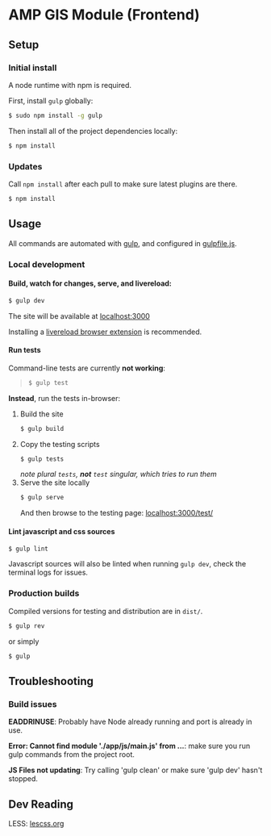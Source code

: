 AMP GIS Module (Frontend)
=========================


Setup
-----

### Initial install

A node runtime with npm is required.

First, install `gulp` globally:

```bash
$ sudo npm install -g gulp
```

Then install all of the project dependencies locally:

```bash
$ npm install
```


### Updates

Call `npm install` after each pull to make sure latest plugins are there.

```bash
$ npm install
```


Usage
-----

All commands are automated with [gulp](http://gulpjs.com), and configured in
[gulpfile.js](gulpfile.js).


### Local development

#### Build, watch for changes, serve, and livereload:

```bash
$ gulp dev
```

The site will be available at [localhost:3000](http://localhost:3000)

Installing a [livereload browser extension](http://feedback.livereload.com/knowledgebase/articles/86242-how-do-i-install-and-use-the-browser-extensions-) is recommended.

#### Run tests

Command-line tests are currently **not working**:

> ```bash
> $ gulp test
> ```

**Instead**, run the tests in-browser:

 1. Build the site
    ```bash
    $ gulp build
    ```
 2. Copy the testing scripts
    ```bash
    $ gulp tests
    ```
    _note plural `tests`, **not** `test` singular, which tries to run them_
 3. Serve the site locally
    ```bash
    $ gulp serve
    ```
    And then browse to the testing page: [localhost:3000/test/](http://localhost:3000/test/)

#### Lint javascript and css sources

```bash
$ gulp lint
```

Javascript sources will also be linted when running `gulp dev`, check the terminal logs for issues.


### Production builds

Compiled versions for testing and distribution are in `dist/`.

```bash
$ gulp rev
```

or simply

```bash
$ gulp
```


Troubleshooting
---------------

### Build issues

**EADDRINUSE**: Probably have Node already running and port is already in use.

**Error: Cannot find module './app/js/main.js' from ...**: make sure you run gulp commands from the project root.

**JS Files not updating**: Try calling 'gulp clean' or make sure 'gulp dev' hasn't stopped.


Dev Reading
-----------

LESS: [lescss.org](http://lesscss.org/functions/)
